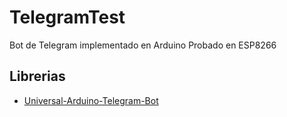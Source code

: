 # TelegramTest
Bot de Telegram implementado en Arduino
Probado en ESP8266

## Librerias
* [Universal-Arduino-Telegram-Bot](https://github.com/witnessmenow/Universal-Arduino-Telegram-Bot) 
